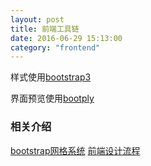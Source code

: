 ```yaml
---
layout: post
title: 前端工具链
date: 2016-06-29 15:13:00
category: "frontend"
---
```


样式使用[bootstrap3](http://www.bootcss.com/)

界面预览使用[bootply](http://www.bootply.com/)

### 相关介绍

[bootstrap网格系统](http://www.runoob.com/bootstrap/bootstrap-grid-system.html)
[前端设计流程](https://www.zhihu.com/question/27088793)